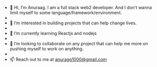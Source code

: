 - 👋 Hi, I’m Anuraag. I am a full stack web2 developer. And I don't wanna limit myself to some language/framework/environment.
- 
- 👀 I’m interested in building projects that can help change lives. 
- 
- 🌱 I’m currently learning Reactjs and nodejs
- 
- 💞️ I’m looking to collaborate on any project that can help me more on pushing myself to work on anything.
- 
- 📫 Reach out to me at anuragg1000@gmail.com
